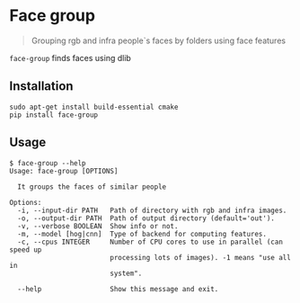 # Face group
> Grouping rgb and infra people`s faces by folders using face features

`face-group` finds faces using dlib


## Installation
```
sudo apt-get install build-essential cmake
pip install face-group
```
## Usage
```
$ face-group --help
Usage: face-group [OPTIONS]

  It groups the faces of similar people

Options:
  -i, --input-dir PATH   Path of directory with rgb and infra images.
  -o, --output-dir PATH  Path of output directory (default='out').
  -v, --verbose BOOLEAN  Show info or not.
  -m, --model [hog|cnn]  Type of backend for computing features.
  -c, --cpus INTEGER     Number of CPU cores to use in parallel (can speed up
                         processing lots of images). -1 means "use all in
                         system".

  --help                 Show this message and exit.
```
